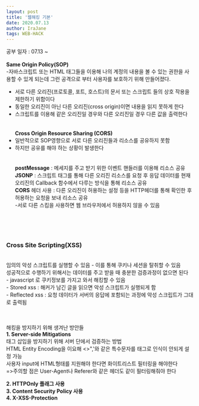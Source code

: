 ```yaml
---
layout: post
title: '웹해킹 기본'
date: 2020.07.13 
author: IraJane
tags: WEB-HACK
---
```

공부 일자 : 07.13 ~
<br><br>
<b>Same Origin Policy(SOP)</b><br>
-자바스크립트 또는 HTML 태그들을 이용해 나의 계정의 내용을 볼 수 있는 권한을 사용할 수 있게 되는데 그런 공격으로 부터 사용자를 보호하기 위해 만들어졌다.<br>
- 서로 다른 오리진(프로토콜, 포트, 호스트)의 문서 또는 스크립트 들의 상호 작용을 제한하기 위함이다 <br>
- 동일한 오리진이 아닌 다른 오리진(cross origin)이면 내용을 읽지 못하게 한다<br>
- 스크립트를 이용해 같은 오리진일 경우와 다른 오리진일 경우 다른 값을 출력한다 <br>
<br><br>
<b>Cross Origin Resource Sharing (CORS)</b><br>
- 일반적으로 SOP영향으로 서로 다른 오리진들과 리소스를 공유하지 못함<br>
- 하지만 공유를 해야 하는 상황이 발생한다 <br>
<br><br>
<b>postMessage</b> : 메세지를 주고 받기 위한 이벤트 핸들러를 이용해 리소스 공유<br>
<b>JSONP</b> : 스크립트 태그를 통해 다른 오리진 리소스를 요청 후 응답 데이터를 현재 오리진의 Callback 함수에서 다루는 방식을 통해 리소스 공유<br>
<b>CORS</b> 헤더 사용 : 다른 오리진이 허용하는 설정 등을 HTTP헤더를 통해 확인한 후 허용하는 요청을 보내 리소스 공유 <br>
          -서로 다른 스킴을 사용하면 웹 브라우저에서 허용하지 않을 수 있음 <br>


<br><br><br>
<h3>Cross Site Scripting(XSS)</h3><br>
임의의 악성 스크립트를 실행할 수 있음 - 이를 통해 쿠키나 세션을 탈취할 수 있음<br>
성공적으로 수행하기 위해서는 데이터를 주고 받을 때 충분한 검증과정이 없으면 된다<br>
- javascript 로 쿠키정보를 가지고 와서 해킹할 수 있음<br>
- Stored xss : 해커가 남긴 글을 읽으면 악성 스크립트가 실행되게 함<br>
- Reflected xss : 요청 데이터가 서버의 응답에 포함되는 과정에 악성 스크립트가 그대로 출력됨 <br>
<br><br>

해킹을 방지하기 위해 생겨난 방안들<br>
<b>1. Server-side Mitigations</b><br>
          태그 삽입을 방지하기 위해 서버 단에서 검증하는 방법<br>
          HTML Entity Encoding을 이요해 <>",'와 같은 특수문자를 태그로 인식이 안되게 설정 가능 <br>
          사용자 input에 HTML형태를 지원해야 한다면 화이트리스트 필터링을 해야한다<br>
                    =>주의할 점은 User-Agent나 Referer와 같은 헤더도 같이 필터링해줘야 한다 <br>
          
<b>2. HTTPOnly 플래그 사용</b><br>
<b>3. Content Security Policy 사용</b><br>
<b>4. X-XSS-Protection</b><br>




<br><br><br>


